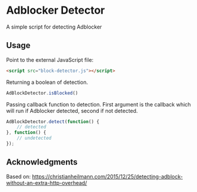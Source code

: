 # Adblocker Detector

A simple script for detecting Adblocker

## Usage

Point to the external JavaScript file:

```html
<script src="block-detector.js"></script>
```

Returning a boolean of detection.

```javascript
AdBlockDetector.isBlocked()
```

Passing callback function to detection. First argument is the callback which will run if Adblocker detected, second if not detected.

```javascript
AdBlockDetector.detect(function() {
    // detected
}, function() {
    // undetected
});
```

## Acknowledgments

Based on: https://christianheilmann.com/2015/12/25/detecting-adblock-without-an-extra-http-overhead/
